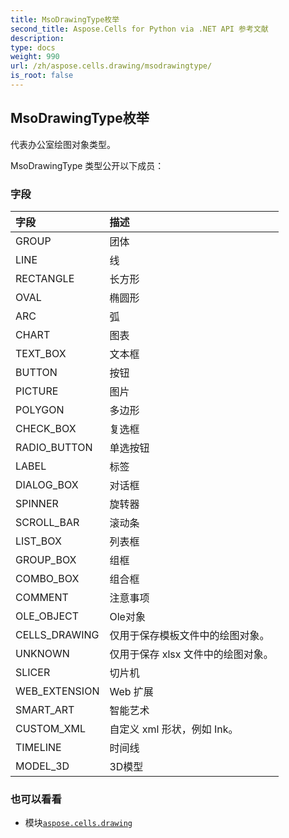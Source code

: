 ```yaml
---
title: MsoDrawingType枚举
second_title: Aspose.Cells for Python via .NET API 参考文献
description:
type: docs
weight: 990
url: /zh/aspose.cells.drawing/msodrawingtype/
is_root: false
---
```

## MsoDrawingType枚举
代表办公室绘图对象类型。



MsoDrawingType 类型公开以下成员：

### 字段
|字段|描述|
| :- | :- |
| GROUP |团体|
| LINE |线|
| RECTANGLE |长方形|
| OVAL |椭圆形|
| ARC |弧|
| CHART |图表|
| TEXT_BOX |文本框|
| BUTTON |按钮|
| PICTURE |图片|
| POLYGON |多边形|
| CHECK_BOX |复选框|
| RADIO_BUTTON |单选按钮|
| LABEL |标签|
| DIALOG_BOX |对话框|
| SPINNER |旋转器|
| SCROLL_BAR |滚动条|
| LIST_BOX |列表框|
| GROUP_BOX |组框|
| COMBO_BOX |组合框|
| COMMENT |注意事项|
| OLE_OBJECT |Ole对象|
| CELLS_DRAWING |仅用于保存模板文件中的绘图对象。|
| UNKNOWN |仅用于保存 xlsx 文件中的绘图对象。|
| SLICER |切片机|
| WEB_EXTENSION |Web 扩展|
| SMART_ART |智能艺术|
| CUSTOM_XML |自定义 xml 形状，例如 Ink。|
| TIMELINE |时间线|
| MODEL_3D |3D模型|



### 也可以看看
* 模块[`aspose.cells.drawing`](..)
